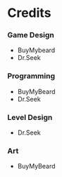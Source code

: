 # Credits
### Game Design
- BuyMybeard
- Dr.Seek
### Programming
- BuyMyBeard
- Dr.Seek
### Level Design
- Dr.Seek
### Art
- BuyMyBeard
